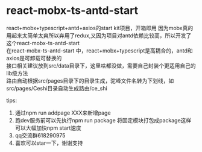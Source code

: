 # react-mobx-ts-antd-start  
react+mobx+typescript+antd+axios的start kit项目，开箱即用 
因为mobx真的用起来太简单太爽所以弃用了redux,又因为项目对antd依赖比较高，所以开发了这个react-mobx-ts-antd-start  
在react-mobx-ts-antd-start  中，react+mobx+typescript是高耦合的，antd和axios是可卸载可替换的  
接口相关建议放到src/data目录下，这里啥都没做，需要自己封装个更适用自己的lib级方法  
路由自动根据src/pages目录下的目录生成，驼峰文件名转为下划线，如src/pages/Ceshi目录自动生成路由/ce_shi


tips:
1. 通过npm run addpage XXX来新增page
2. 跑dev服务前可以先执行npm run package 将固定模块打包成package这样可以大幅加快npm start速度
3. qq交流群618290975
4. 喜欢可以star一下，谢谢支持